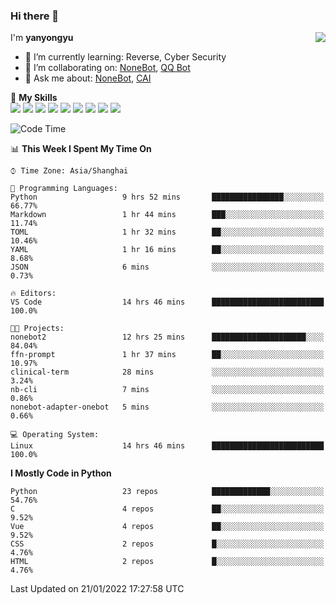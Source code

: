 ### Hi there 👋

<a href="#">
  <img align="right" src="https://github-readme-stats.vercel.app/api?username=yanyongyu&count_private=true&show_icons=true&bg_color=15,f2f7fd,E0EAFC" />
</a>

I'm **yanyongyu**

- 🌱 I’m currently learning: Reverse, Cyber Security
- 👯 I’m collaborating on: [NoneBot](https://github.com/nonebot), [QQ Bot](https://github.com/Mrs4s/go-cqhttp)
- 💬 Ask me about: [NoneBot](https://github.com/nonebot), [CAI](https://github.com/cscs181/CAI)

🌟 **My Skills**  
![](https://img.shields.io/badge/-Python-3e74a2?style=flat-square&logo=Python&logoColor=fff)
![](https://img.shields.io/badge/-Node.js-339933?style=flat-square&logo=Node.js&logoColor=fff)
![](https://img.shields.io/badge/-Vue-4fc08d?style=flat-square&logo=Vue.js&logoColor=fff)
![](https://img.shields.io/badge/-React-2d98ce?style=flat-square&logo=React&logoColor=fff)
![](https://img.shields.io/badge/-Docker-2496ED?style=flat-square&logo=Docker&logoColor=fff)
![](https://img.shields.io/badge/-Linux-000000?style=flat-square&logo=Linux&logoColor=fff)
![](https://img.shields.io/badge/-MySQL-4479A1?style=flat-square&logo=MySQL&logoColor=fff)
![](https://img.shields.io/badge/-Redis-DC382D?style=flat-square&logo=Redis&logoColor=fff)
![](https://img.shields.io/badge/-MongoDB-47A248?style=flat-square&logo=MongoDB&logoColor=fff)

<!--START_SECTION:waka-->
![Code Time](http://img.shields.io/badge/Code%20Time-2%2C039%20hrs%2033%20mins-blue)

📊 **This Week I Spent My Time On** 

```text
⌚︎ Time Zone: Asia/Shanghai

💬 Programming Languages: 
Python                   9 hrs 52 mins       ████████████████░░░░░░░░░   66.77% 
Markdown                 1 hr 44 mins        ███░░░░░░░░░░░░░░░░░░░░░░   11.74% 
TOML                     1 hr 32 mins        ██░░░░░░░░░░░░░░░░░░░░░░░   10.46% 
YAML                     1 hr 16 mins        ██░░░░░░░░░░░░░░░░░░░░░░░   8.68% 
JSON                     6 mins              ░░░░░░░░░░░░░░░░░░░░░░░░░   0.73%

🔥 Editors: 
VS Code                  14 hrs 46 mins      █████████████████████████   100.0%

🐱‍💻 Projects: 
nonebot2                 12 hrs 25 mins      █████████████████████░░░░   84.04% 
ffn-prompt               1 hr 37 mins        ██░░░░░░░░░░░░░░░░░░░░░░░   10.97% 
clinical-term            28 mins             ░░░░░░░░░░░░░░░░░░░░░░░░░   3.24% 
nb-cli                   7 mins              ░░░░░░░░░░░░░░░░░░░░░░░░░   0.86% 
nonebot-adapter-onebot   5 mins              ░░░░░░░░░░░░░░░░░░░░░░░░░   0.66%

💻 Operating System: 
Linux                    14 hrs 46 mins      █████████████████████████   100.0%

```

**I Mostly Code in Python** 

```text
Python                   23 repos            █████████████░░░░░░░░░░░░   54.76% 
C                        4 repos             ██░░░░░░░░░░░░░░░░░░░░░░░   9.52% 
Vue                      4 repos             ██░░░░░░░░░░░░░░░░░░░░░░░   9.52% 
CSS                      2 repos             █░░░░░░░░░░░░░░░░░░░░░░░░   4.76% 
HTML                     2 repos             █░░░░░░░░░░░░░░░░░░░░░░░░   4.76%

```



 Last Updated on 21/01/2022 17:27:58 UTC
<!--END_SECTION:waka-->
